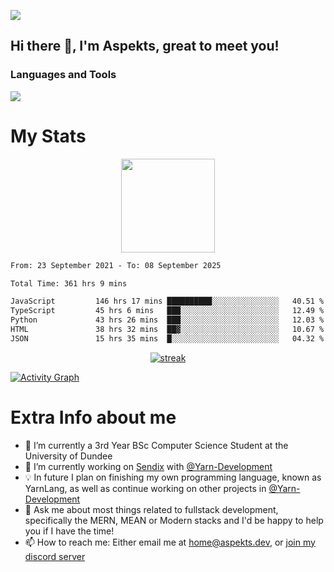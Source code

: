 ![](https://komarev.com/ghpvc/?username=aspekts&color=red)
## Hi there 👋, I'm Aspekts, great to meet you!
### Languages and Tools
<p align="left"> <a href="https://github.com/aspekts"><img src="https://skillicons.dev/icons?i=nextjs,tailwind,cpp,flutter,raspberrypi,cloudflare,css,discordjs,express,fastapi,git,github,docker,vim,regex,html,js,jquery,nodejs,linux,md,mysql,postgresql,mongodb,netlify,py,react,supabase,ts,vscode"> </a> </p>

# My Stats
<p align="center">
<img height="150px" src="https://github-readme-stats.vercel.app/api?username=aspekts&hide_border=true&show_icons=true&count_private=true&theme=gruvbox&bg_color=151515" />
</p>

<!--START_SECTION:waka-->

```txt
From: 23 September 2021 - To: 08 September 2025

Total Time: 361 hrs 9 mins

JavaScript         146 hrs 17 mins ██████████░░░░░░░░░░░░░░░   40.51 %
TypeScript         45 hrs 6 mins   ███░░░░░░░░░░░░░░░░░░░░░░   12.49 %
Python             43 hrs 26 mins  ███░░░░░░░░░░░░░░░░░░░░░░   12.03 %
HTML               38 hrs 32 mins  ██▓░░░░░░░░░░░░░░░░░░░░░░   10.67 %
JSON               15 hrs 35 mins  █░░░░░░░░░░░░░░░░░░░░░░░░   04.32 %
```

<!--END_SECTION:waka-->
<p align="center">
  <a href="https://github.com/aspekts">      
<img title="stats" alt="streak" src="https://github-readme-streak-stats.herokuapp.com/?user=aspekts&theme=dark&hide_border=true&stroke=f53b3b"/>
</a>
</p>
<a href="https://github.com/aspekts"><img alt="Activity Graph" src="https://github-readme-activity-graph.vercel.app/graph?username=aspekts&bg_color=0D1117&color=eca15b&line=eca15b&point=FFFFFF&hide_border=true" /></a>

# Extra Info about me
- 🌱 I’m currently a 3rd Year BSc Computer Science Student at the University of Dundee
- 🔭 I’m currently working on [Sendix](https://sendix.ai) with [@Yarn-Development](https://github.com/Yarn-Development)
- 💡 In future I plan on finishing my own programming language, known as YarnLang, as well as continue working on other projects in [@Yarn-Development](https://github.com/Yarn-Development)
- 💬 Ask me about most things related to fullstack development, specifically the MERN, MEAN or Modern stacks and I'd be happy to help you if I have the time!
- 📫 How to reach me: Either email me at home@aspekts.dev, or [join my discord server](https://discord.gg/GxGTHBC)


